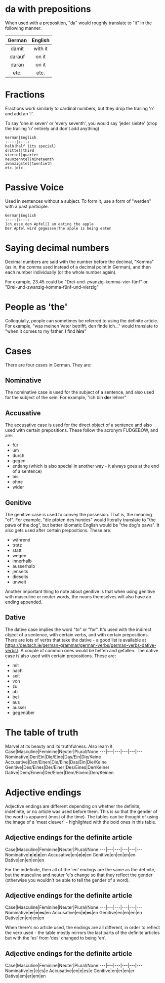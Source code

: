 # da with prepositions
When used with a preposition, "da" would roughly translate to "it" in the following manner:

German|English
:---:|:---:
damit|with it
darauf|on it
daran|on it
etc.|etc.

# Fractions
Fractions work similarly to cardinal numbers, but they drop the trailing 'n' and add an 'l'.

To say 'one in seven' or 'every seventh', you would say 'jeder siebte' (drop the trailing 'n' entirely and don't add anything)

    German|English
    :---:|:---:
    halb|half (its special)
    drittel|third
    viertel|quarter
    neunzehntel|nineteenth
    zwanzigstel|twentieth
    etc.|etc.

# Passive Voice
Used in sentences without a subject. To form it, use a form of "werden" with a past participle.

    German|English
    :---:|:---:
    Ich esse den Apfel|I am eating the apple
    Der Apfel wird gegessen|The apple is being eaten

# Saying decimal numbers
Decimal numbers are said with the number before the decimal, "Komma" (as in, the comma used instead of a decimal point in German), and then each number individually (or the whole number again).

For example, 23.45 could be "Drei-und-zwanzig-komma-vier-fünf" or "Drei-und-zwanzig-komma-fünf-und-vierzig"

# People as 'the'
Colloquially, people can sometimes be referred to using the definite article. For example, "was meinen Vater betrifft, den finde ich..." would translate to "when it comes to my father, I find **him**"

# Cases
There are four cases in German. They are:
## Nominative
The nominative case is used for the subject of a sentence, and also used for the subject of the sein. For example, "ich bin **der** lehrer"
## Accusative
The accusative case is used for the direct object of a sentence and also used with certain prepositions. These follow the acronym FUDGEBOW, and are:
 - für
 - um
 - durch
 - gegen
 - entlang (which is also special in another way - it always goes at the end of a sentence)
 - bis
 - ohne
 - wider

## Genitive
The genitive case is used to convey the possesion. That is, the meaning "of". For example, "die pfoten des hundes" would literally translate to "the paws of the dog", but better idiomatic English would be "the dog's paws". It also gets used after certain prepositions. These are:
- während
- trotz
- statt
- wegen
- innerhalb
- ausserhalb
- jenseits
- dieseits
- unweit

Another important thing to note about genitive is that when using genitive with masculine or neuter words, the nouns themselves will also have an ending appended.

## Dative
The dative case implies the word "to" or "for". It's used with the indirect object of a sentence, with certain verbs, and with certain prepositions. There are lots of verbs that take the dative - a good list is available at https://deutsch.ie/german-grammar/german-verbs/german-verbs-dative-verbs/. A couple of common ones would be helfen and gefallen. The dative case is also used with certain prepositions. These are:
 - mit
 - nach
 - seit
 - von
 - zu
 - ab
 - bei
 - aus
 - ausser
 - gegenüber

# The table of truth
Marvel at its beauty and its truthfulness. Also learn it.
Case|Masculine|Feminine|Neuter|Plural/None
---|---|---|---|---|---
Nominative|Der/Ein|Die/Eine|Das/Ein|Die/Keine
Accusative|Den/Einen|Die/Eine|Das/Ein|Die/Keine
Genitive|Des/Eines|Der/Einer|Des/Eines|Der/Keiner
Dative|Dem/Einem|Der/Einer|Dem/Einem|Den/Keinen

# Adjective endings
Adjective endings are different depending on whether the definite, indefinite, or no article was used before them. This is so that the gender of the word is apparent (most of the time). The tables can be thought of using the image of a 'meat cleaver' - highlighted with the bold ones in this table.

## Adjective endings for the definite article
Case|Masculine|Feminine|Neuter|Plural/None
---|---|---|---|---|---
Nominative|**e**|**e**|**e**|en
Accusative|en|**e**|**e**|en
Genitive|en|en|en|en
Dative|en|en|en|en

For the indefinite, then all of the 'en' endings are the same as the definite, but the masculine and neuter 'e's change so that they reflect the gender (otherwise you wouldn't be able to tell the gender of a word).

## Adjective endings for the definite article
Case|Masculine|Feminine|Neuter|Plural/None
---|---|---|---|---|---
Nominative|**er**|**e**|**es**|en
Accusative|en|**e**|**es**|en
Genitive|en|en|en|en
Dative|en|en|en|en

When there's no article used, the endings are all different, in order to reflect the verb used - the table mostly mirrors the last parts of the definite articles but with the 'es' from 'des' changed to being 'en'.

## Adjective endings for the definite article
Case|Masculine|Feminine|Neuter|Plural/None
---|---|---|---|---|---
Nominative|er|e|es|e
Accusative|en|e|es|e
Genitive|en|er|en|er
Dative|em|er|em|en
